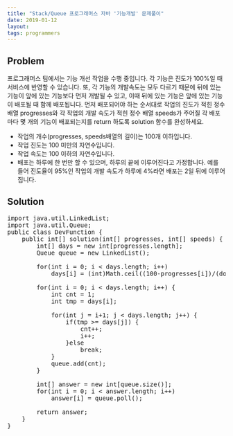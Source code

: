 ```yaml
---
title: "Stack/Queue 프로그래머스 자바 '기능개발' 문제풀이"
date: 2019-01-12
layout:
tags: programmers
---
```


## Problem
프로그래머스 팀에서는 기능 개선 작업을 수행 중입니다. 각 기능은 진도가 100%일 때 서비스에 반영할 수 있습니다.
또, 각 기능의 개발속도는 모두 다르기 때문에 뒤에 있는 기능이 앞에 있는 기능보다 먼저 개발될 수 있고, 이때 뒤에 있는 기능은 앞에 있는 기능이 배포될 때 함께 배포됩니다.
먼저 배포되어야 하는 순서대로 작업의 진도가 적힌 정수 배열 progresses와 각 작업의 개발 속도가 적힌 정수 배열 speeds가 주어질 각 배포마다 몇 개의 기능이 배포되는지를 return 하도록 solution 함수를 완성하세요.

- 작업의 개수(progresses, speeds배열의 길이)는 100개 이하입니다.
- 작업 진도는 100 미만의 자연수입니다.
- 작업 속도는 100 이하의 자연수입니다.
- 배포는 하루에 한 번만 할 수 있으며, 하루의 끝에 이루어진다고 가정합니다. 예를 들어 진도율이 95%인 작업의 개발 속도가 하루에 4%라면 배포는 2일 뒤에 이루어집니다.

## Solution
<pre>
import java.util.LinkedList;
import java.util.Queue;
public class DevFunction {
	public int[] solution(int[] progresses, int[] speeds) {
        int[] days = new int[progresses.length];
        Queue<Integer> queue = new LinkedList();
        
        for(int i = 0; i < days.length; i++)
        	days[i] = (int)Math.ceil((100-progresses[i])/(double)speeds[i]);
        
        for(int i = 0; i < days.length; i++) {
        	int cnt = 1;
        	int tmp = days[i];
        	
        	for(int j = i+1; j < days.length; j++) {
        		if(tmp >= days[j]) {
        			cnt++;
        			i++;
        		}else
        			break;
        	}
        	queue.add(cnt);        	
        }
        
        int[] answer = new int[queue.size()];
        for(int i = 0; i < answer.length; i++)
        	answer[i] = queue.poll();
        	        
        return answer;
    }
}    
</pre>
